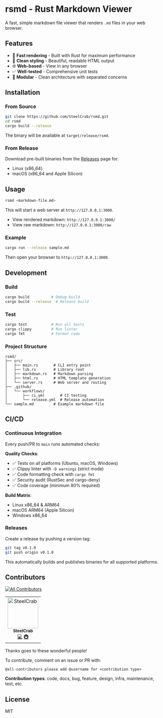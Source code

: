 # rsmd - Rust Markdown Viewer

A fast, simple markdown file viewer that renders `.md` files in your web browser.

## Features

- 🚀 **Fast rendering** - Built with Rust for maximum performance
- 🎨 **Clean styling** - Beautiful, readable HTML output
- 🌐 **Web-based** - View in any browser
- ✅ **Well-tested** - Comprehensive unit tests
- 🔧 **Modular** - Clean architecture with separated concerns

## Installation

### From Source

```bash
git clone https://github.com/SteelCrab/rsmd.git
cd rsmd
cargo build --release
```

The binary will be available at `target/release/rsmd`.

### From Release

Download pre-built binaries from the [Releases](../../releases) page for:
- Linux (x86_64)
- macOS (x86_64 and Apple Silicon)

## Usage

```bash
rsmd <markdown-file.md>
```

This will start a web server at `http://127.0.0.1:3000`.

- View rendered markdown: `http://127.0.0.1:3000/`
- View raw markdown: `http://127.0.0.1:3000/raw`

### Example

```bash
cargo run --release sample.md
```

Then open your browser to `http://127.0.0.1:3000`.

## Development

### Build

```bash
cargo build          # Debug build
cargo build --release  # Release build
```

### Test

```bash
cargo test           # Run all tests
cargo clippy         # Run linter
cargo fmt            # Format code
```

### Project Structure

```
rsmd/
├── src/
│   ├── main.rs       # CLI entry point
│   ├── lib.rs        # Library root
│   ├── markdown.rs   # Markdown parsing
│   ├── html.rs       # HTML template generation
│   └── server.rs     # Web server and routing
├── .github/
│   └── workflows/
│       ├── ci.yml       # CI testing
│       └── release.yml  # Release automation
└── sample.md         # Example markdown file
```

## CI/CD

### Continuous Integration
Every push/PR to `main` runs automated checks:

**Quality Checks**:
- ✅ Tests on all platforms (Ubuntu, macOS, Windows)
- ✅ Clippy linter with `-D warnings` (strict mode)
- ✅ Code formatting check with `cargo fmt`
- ✅ Security audit (RustSec and cargo-deny)
- ✅ Code coverage (minimum 80% required)

**Build Matrix**:
- Linux x86_64 & ARM64
- macOS ARM64 (Apple Silicon)
- Windows x86_64

### Releases
Create a release by pushing a version tag:

```bash
git tag v0.1.0
git push origin v0.1.0
```

This automatically builds and publishes binaries for all supported platforms.

## Contributors

<!-- ALL-CONTRIBUTORS-BADGE:START - Do not remove or modify this section -->
[![All Contributors](https://img.shields.io/badge/all_contributors-1-orange.svg?style=flat-square)](#contributors-)
<!-- ALL-CONTRIBUTORS-BADGE:END -->

<!-- ALL-CONTRIBUTORS-LIST:START - Do not remove or modify this section -->
<!-- prettier-ignore-start -->
<!-- markdownlint-disable -->
<table>
  <tbody>
    <tr>
      <td align="center"><a href="https://github.com/SteelCrab"><img src="https://github.com/SteelCrab.png" width="100px;" alt="SteelCrab"/><br /><sub><b>SteelCrab</b></sub></a><br /><a href="#code-SteelCrab" title="Code">💻</a> <a href="#infra-SteelCrab" title="Infrastructure (Hosting, Build-Tools, etc)">🚇</a></td>
    </tr>
  </tbody>
</table>
<!-- markdownlint-enable -->
<!-- prettier-ignore-end -->
<!-- ALL-CONTRIBUTORS-LIST:END -->

Thanks goes to these wonderful people!

To contribute, comment on an issue or PR with:
```
@all-contributors please add @username for <contribution type>
```

**Contribution types**: code, docs, bug, feature, design, infra, maintenance, test, etc.

## License

MIT
